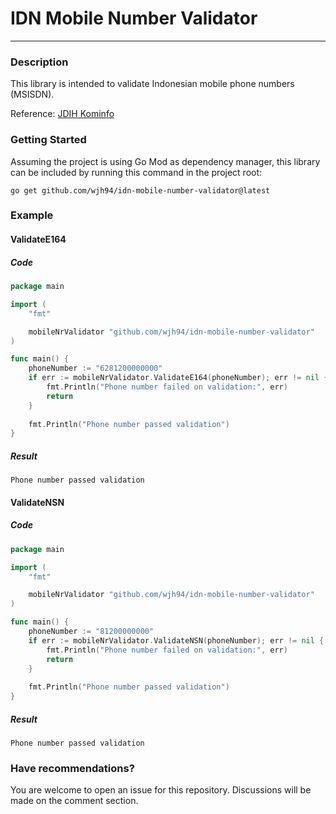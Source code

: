 # IDN Mobile Number Validator

---

### Description

This library is intended to validate Indonesian mobile phone numbers (MSISDN).

Reference: [JDIH Kominfo](https://jdih.kominfo.go.id/produk_hukum/view/id/620/t/peraturan+menteri+komunikasi+dan+informatika+nomor+14+tahun+2018+tanggal+2+oktober+2018)

### Getting Started

Assuming the project is using Go Mod as dependency manager,
this library can be included by running this command in the project root:

```shell
go get github.com/wjh94/idn-mobile-number-validator@latest
```

### Example

#### ValidateE164

##### Code

```go
package main

import (
	"fmt"

	mobileNrValidator "github.com/wjh94/idn-mobile-number-validator"
)

func main() {
	phoneNumber := "6281200000000"
	if err := mobileNrValidator.ValidateE164(phoneNumber); err != nil {
		fmt.Println("Phone number failed on validation:", err)
		return
    }
	
	fmt.Println("Phone number passed validation")
}
```

##### Result

```
Phone number passed validation
```

#### ValidateNSN

##### Code

```go
package main

import (
	"fmt"

	mobileNrValidator "github.com/wjh94/idn-mobile-number-validator"
)

func main() {
	phoneNumber := "81200000000"
	if err := mobileNrValidator.ValidateNSN(phoneNumber); err != nil {
		fmt.Println("Phone number failed on validation:", err)
		return
    }
	
	fmt.Println("Phone number passed validation")
}
```

##### Result

```
Phone number passed validation
```

### Have recommendations?

You are welcome to open an issue for this repository.
Discussions will be made on the comment section.